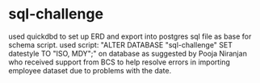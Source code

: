 # sql-challenge
 
used quickdbd to set up ERD and export into postgres sql file as base for schema script.
used script: "ALTER DATABASE "sql-challenge" SET datestyle TO "ISO, MDY";" on database as suggested by Pooja Niranjan who received support from BCS to help resolve errors in importing employee dataset due to problems with the date.
